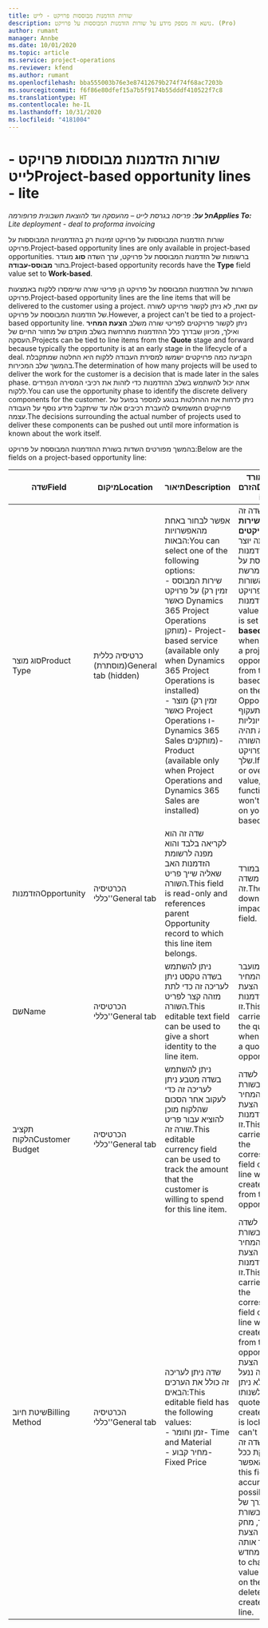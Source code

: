 ```yaml
---
title: שורות הזדמנות מבוססות פרויקט - לייט
description: נושא זה מספק מידע על שורות הזדמנות המבוססות על פרויקט. (Pro)
author: rumant
manager: Annbe
ms.date: 10/01/2020
ms.topic: article
ms.service: project-operations
ms.reviewer: kfend
ms.author: rumant
ms.openlocfilehash: bba555003b76e3e87412679b274f74f68ac7203b
ms.sourcegitcommit: f6f86e80dfef15a7b5f9174b55dddf410522f7c8
ms.translationtype: HT
ms.contentlocale: he-IL
ms.lasthandoff: 10/31/2020
ms.locfileid: "4181004"
---
```

# <a name="project-based-opportunity-lines---lite"></a><span data-ttu-id="6eeaf-104">שורות הזדמנות מבוססות פרויקט - לייט</span><span class="sxs-lookup"><span data-stu-id="6eeaf-104">Project-based opportunity lines - lite</span></span>

<span data-ttu-id="6eeaf-105">_**חל על**: פריסה בגרסת לייט – מהעסקה ועד להוצאת חשבונית פרופורמה_</span><span class="sxs-lookup"><span data-stu-id="6eeaf-105">_**Applies To:** Lite deployment - deal to proforma invoicing_</span></span>

<span data-ttu-id="6eeaf-106">שורות הזדמנות המבוססות על פרויקט זמינות רק בהזדמנויות המבוססות על פרויקט.</span><span class="sxs-lookup"><span data-stu-id="6eeaf-106">Project-based opportunity lines are only available in project-based opportunities.</span></span> <span data-ttu-id="6eeaf-107">ברשומות של הזדמנות המבוססת על פרויקט, ערך השדה **סוג** מוגדר בתור **מבוסס-עבודה**.</span><span class="sxs-lookup"><span data-stu-id="6eeaf-107">Project-based opportunity records have the **Type** field value set to **Work-based**.</span></span>

<span data-ttu-id="6eeaf-108">השורות של ההזדמנות המבוססת על פרויקט הן פריטי שורה שיימסרו ללקוח באמצעות פרויקט.</span><span class="sxs-lookup"><span data-stu-id="6eeaf-108">Project-based opportunity lines are the line items that will be delivered to the customer using a project.</span></span> <span data-ttu-id="6eeaf-109">עם זאת, לא ניתן לקשור פרויקט לשורה של הזדמנות המבוססת על פרויקט.</span><span class="sxs-lookup"><span data-stu-id="6eeaf-109">However, a project can't be tied to a project-based opportunity line.</span></span> <span data-ttu-id="6eeaf-110">ניתן לקשור פרויקטים לפריטי שורה משלב **הצעת המחיר** ואילך, מכיוון שבדרך כלל ההזדמנות מתרחשת בשלב מוקדם של מחזור החיים של העסקה.</span><span class="sxs-lookup"><span data-stu-id="6eeaf-110">Projects can be tied to line items from the **Quote** stage and forward because typically the opportunity is at an early stage in the lifecycle of a deal.</span></span> <span data-ttu-id="6eeaf-111">הקביעה כמה פרויקטים ישמשו למסירת העבודה ללקוח היא החלטה שמתקבלת בהמשך שלב המכירות.</span><span class="sxs-lookup"><span data-stu-id="6eeaf-111">The determination of how many projects will be used to deliver the work for the customer is a decision that is made later in the sales phase.</span></span> <span data-ttu-id="6eeaf-112">אתה יכול להשתמש בשלב ההזדמנות כדי לזהות את רכיבי המסירה הנפרדים ללקוח.</span><span class="sxs-lookup"><span data-stu-id="6eeaf-112">You can use the opportunity phase to identify the discrete delivery components for the customer.</span></span> <span data-ttu-id="6eeaf-113">ניתן לדחות את ההחלטות בנוגע למספר בפועל של פרויקטים המשמשים להעברת רכיבים אלה עד שיתקבל מידע נוסף על העבודה עצמה.</span><span class="sxs-lookup"><span data-stu-id="6eeaf-113">The decisions surrounding the actual number of projects used to deliver these components can be pushed out until more information is known about the work itself.</span></span>

<span data-ttu-id="6eeaf-114">בהמשך מפורטים השדות בשורת ההזדמנות המבוססת על פרויקט:</span><span class="sxs-lookup"><span data-stu-id="6eeaf-114">Below are the fields on a project-based opportunity line:</span></span>

| <span data-ttu-id="6eeaf-115">**שדה**</span><span class="sxs-lookup"><span data-stu-id="6eeaf-115">**Field**</span></span> | <span data-ttu-id="6eeaf-116">**מיקום**</span><span class="sxs-lookup"><span data-stu-id="6eeaf-116">**Location**</span></span> | <span data-ttu-id="6eeaf-117">**תיאור**</span><span class="sxs-lookup"><span data-stu-id="6eeaf-117">**Description**</span></span> | <span data-ttu-id="6eeaf-118">**השפעה במורד הזרם**</span><span class="sxs-lookup"><span data-stu-id="6eeaf-118">**Downstream impact**</span></span> |
| --- | --- | --- | --- |
| <span data-ttu-id="6eeaf-119">סוג מוצר</span><span class="sxs-lookup"><span data-stu-id="6eeaf-119">Product Type</span></span> | <span data-ttu-id="6eeaf-120">כרטיסיה כללית (מוסתרת)</span><span class="sxs-lookup"><span data-stu-id="6eeaf-120">General tab (hidden)</span></span> | <span data-ttu-id="6eeaf-121">אפשר לבחור באחת מהאפשרויות הבאות:</span><span class="sxs-lookup"><span data-stu-id="6eeaf-121">You can select one of the following options:</span></span></br><span data-ttu-id="6eeaf-122">- שירות המבוסס על פרויקט (זמין רק כאשר Dynamics 365 Project Operations מותקן)</span><span class="sxs-lookup"><span data-stu-id="6eeaf-122">- Project-based service (available only when Dynamics 365 Project Operations is installed)</span></span></br><span data-ttu-id="6eeaf-123">- מוצר (זמין רק כאשר Project Operations ו- Dynamics 365 Sales מותקנים)</span><span class="sxs-lookup"><span data-stu-id="6eeaf-123">- Product (available only when Project Operations and Dynamics 365 Sales are installed)</span></span> | <span data-ttu-id="6eeaf-124">הערך של שדה זה מוגדר בתור **שירות מבוסס-פרויקטים** כאשר אתה יוצר שורת הזדמנות המבוססת על פרויקט מרשת השורות מבוססת-הפרויקט בהזדמנות.</span><span class="sxs-lookup"><span data-stu-id="6eeaf-124">The value of this field is set to **Project-based service** when you create a project-based opportunity line from the project-based lines grid on the Opportunity.</span></span> <br> <span data-ttu-id="6eeaf-125">אם תשנה או תעקוף ערך זה, פונקציונליות הפרויקט לא תהיה זמינה בפריטי השורה מבוססי הפרויקט שלך.</span><span class="sxs-lookup"><span data-stu-id="6eeaf-125">If you change or override this value, the project functionality won't be enabled on your project-based line items.</span></span> |
| <span data-ttu-id="6eeaf-126">הזדמנות</span><span class="sxs-lookup"><span data-stu-id="6eeaf-126">Opportunity</span></span> | <span data-ttu-id="6eeaf-127">הכרטיסיה 'כללי'</span><span class="sxs-lookup"><span data-stu-id="6eeaf-127">General tab</span></span> | <span data-ttu-id="6eeaf-128">שדה זה הוא לקריאה בלבד והוא מפנה לרשומת הזדמנות האב שאליה שייך פריט השורה.</span><span class="sxs-lookup"><span data-stu-id="6eeaf-128">This field is read-only and references parent Opportunity record to which this line item belongs.</span></span> | <span data-ttu-id="6eeaf-129">אין השפעה במורד הזרם משדה זה.</span><span class="sxs-lookup"><span data-stu-id="6eeaf-129">There is no downstream impact from this field.</span></span> |
| <span data-ttu-id="6eeaf-130">שם</span><span class="sxs-lookup"><span data-stu-id="6eeaf-130">Name</span></span> | <span data-ttu-id="6eeaf-131">הכרטיסיה 'כללי'</span><span class="sxs-lookup"><span data-stu-id="6eeaf-131">General tab</span></span> | <span data-ttu-id="6eeaf-132">ניתן להשתמש בשדה טקסט ניתן לעריכה זה כדי לתת מזהה קצר לפריט השורה.</span><span class="sxs-lookup"><span data-stu-id="6eeaf-132">This editable text field can be used to give a short identity to the line item.</span></span> | <span data-ttu-id="6eeaf-133">ערך זה מועבר לשורת הצעת המחיר כשאתה יוצר הצעת מחיר מהזדמנות זו.</span><span class="sxs-lookup"><span data-stu-id="6eeaf-133">This value is carried over to the quote line when you create a quote from this opportunity.</span></span> |
| <span data-ttu-id="6eeaf-134">תקציב הלקוח</span><span class="sxs-lookup"><span data-stu-id="6eeaf-134">Customer Budget</span></span> | <span data-ttu-id="6eeaf-135">הכרטיסיה 'כללי'</span><span class="sxs-lookup"><span data-stu-id="6eeaf-135">General tab</span></span> | <span data-ttu-id="6eeaf-136">ניתן להשתמש בשדה מטבע ניתן לעריכה זה כדי לעקוב אחר הסכום שהלקוח מוכן להוציא עבור פריט שורה זה.</span><span class="sxs-lookup"><span data-stu-id="6eeaf-136">This editable currency field can be used to track the amount that the customer is willing to spend for this line item.</span></span> | <span data-ttu-id="6eeaf-137">ערך זה מועבר לשדה המתאים בשורת הצעת המחיר כשאתה יוצר הצעת מחיר מהזדמנות זו.</span><span class="sxs-lookup"><span data-stu-id="6eeaf-137">This value is carried over to the corresponding field on the quote line when you create a quote from this opportunity.</span></span> |
| <span data-ttu-id="6eeaf-138">שיטת חיוב</span><span class="sxs-lookup"><span data-stu-id="6eeaf-138">Billing Method</span></span> | <span data-ttu-id="6eeaf-139">הכרטיסיה 'כללי'</span><span class="sxs-lookup"><span data-stu-id="6eeaf-139">General tab</span></span> | <span data-ttu-id="6eeaf-140">שדה ניתן לעריכה זה כולל את הערכים הבאים:</span><span class="sxs-lookup"><span data-stu-id="6eeaf-140">This editable field has the following values:</span></span></br><span data-ttu-id="6eeaf-141">- זמן וחומר</span><span class="sxs-lookup"><span data-stu-id="6eeaf-141">- Time and Material</span></span></br><span data-ttu-id="6eeaf-142">- מחיר קבוע</span><span class="sxs-lookup"><span data-stu-id="6eeaf-142">- Fixed Price</span></span> | <span data-ttu-id="6eeaf-143">ערך זה מועבר לשדה המתאים בשורת הצעת המחיר כשאתה יוצר הצעת מחיר מהזדמנות זו.</span><span class="sxs-lookup"><span data-stu-id="6eeaf-143">This value is carried over to the corresponding field on the quote line when you create a quote from this opportunity.</span></span> <span data-ttu-id="6eeaf-144">לאחר יצירת שורת הצעת המחיר, השדה ננעל ולא ניתן לשנותו.</span><span class="sxs-lookup"><span data-stu-id="6eeaf-144">After the quote line is created, the field is locked and can't be changed.</span></span> <span data-ttu-id="6eeaf-145">הקצה ערך שדה זה בצורה מדויקת ככל האפשר.</span><span class="sxs-lookup"><span data-stu-id="6eeaf-145">Assign this field value as accurately as possible.</span></span> <span data-ttu-id="6eeaf-146">אם עליך לשנות את הערך של שדה זה בשורת הצעת המחיר, מחק את שורת הצעת המחיר וצור אותה מחדש.</span><span class="sxs-lookup"><span data-stu-id="6eeaf-146">If you need to change the value of this field on the quote line, delete and re-create the quote line.</span></span> |
